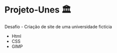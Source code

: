 # Projeto-Unes :classical_building:

Desafio - Criação de site de uma universidade fictícia

<ul>
  <li> Html
  <li> CSS
  <li> GIMP
</ul>
